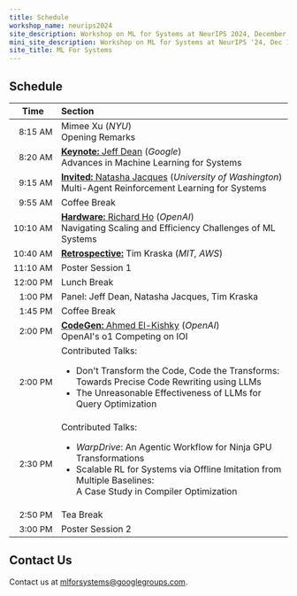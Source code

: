 ```yaml
---
title: Schedule
workshop_name: neurips2024
site_description: Workshop on ML for Systems at NeurIPS 2024, December 15, Vancouver Convention Center
mini_site_description: Workshop on ML for Systems at NeurIPS '24, Dec 15
site_title: ML For Systems
---
```

<div class="schedule_section virtual_schedule_section">
  <div class="inner clearfix">
    <section class="main-content">
      <h2>Schedule</h2>
      <table class="schedule-table">
        <thead>
          <tr>
            <th style="text-align: center; white-space: nowrap;">Time</th>
            <th style="text-align: left">Section</th>
          </tr>
        </thead>
        <tbody>
	  <tr>
          <td style="text-align: right; white-space: nowrap; font-size: 15px;">8:15 AM</td>
			    <td style="text-align: left">Mimee Xu (<i>NYU</i>)<br/> Opening Remarks</td>
          </tr>
          <tr>
          <td style="text-align: right; white-space: nowrap; font-size: 15px;">8:20 AM</td>
			    <td style="text-align: left"><a href="#dean_talk"><b>Keynote:</b> Jeff Dean</a> (<i>Google</i>)<br/> Advances in Machine Learning for Systems</td>
          </tr>
          <tr>
            <td style="text-align: right; white-space: nowrap; font-size: 15px;">9:15 AM</td>
            <td style="text-align: left"><a href="#jacques_talk"><b>Invited:</b> Natasha Jacques</a> (<i>University of Washington</i>)<br>Multi-Agent Reinforcement Learning for Systems</td>
          </tr>
          <tr>
            <td style="text-align: right; white-space: nowrap; font-size: 15px;">9:55 AM</td>
            <td style="text-align: left">Coffee Break<br/></td>
          </tr>
          <tr>
            <td style="text-align: right; white-space: nowrap; font-size: 15px;">10:10 AM</td>
			<td style="text-align: left"><a href="#richardho_talk"><b>Hardware:</b> Richard Ho</a> (<i>OpenAI</i>)<br>Navigating Scaling and Efficiency Challenges of ML Systems</td>
          </tr>
	  <tr>
            <td style="text-align: right; white-space: nowrap; font-size: 15px;">10:40 AM </td>
            <td style="text-align: left"><a href="#kraska_talk"><b>Retrospective:</b></a> Tim Kraska (<i>MIT, AWS</i>)</td>
          </tr>
	<tr>
            <td style="text-align: right; white-space: nowrap; font-size: 15px;">11:10 AM</td>
            <td style="text-align: left">Poster Session 1 <br/></td>
      </tr>
      <tr>
            <td style="text-align: right; white-space: nowrap; font-size: 15px;">12:00 PM</td>
            <td style="text-align: left">Lunch Break<br/></td>
      </tr>
      <tr>
          <td style="text-align: right; white-space: nowrap; font-size: 15px;">1:00 PM</td>
          <td style="text-align: left">Panel: Jeff Dean, Natasha Jacques, Tim Kraska </td>
       </tr>
       <tr>
            <td style="text-align: right; white-space: nowrap; font-size: 15px;">1:45 PM</td>
            <td style="text-align: left">Coffee Break<br/></td>
      </tr>
       <tr>
        <td style="text-align: right; white-space: nowrap; font-size: 15px;">2:00 PM</td>
	<td style="text-align: left"><a href="#ahmed_talk"><b>CodeGen:</b> Ahmed El-Kishky</a> (<i>OpenAI</i>)<br>OpenAI's o1 Competing on IOI</td>
      </tr>
       <tr>
            <td style="text-align: right; white-space: nowrap; font-size: 15px;">2:00 PM</td>
            <td style="text-align: left">Contributed Talks:<ul><li>Don't Transform the Code, Code the Transforms: <br>Towards Precise Code Rewriting using LLMs</li><li>The Unreasonable Effectiveness of LLMs for Query Optimization</li></ul></td>
       </tr>
       <tr>
        <td style="text-align: right; white-space: nowrap; font-size: 15px;">2:30 PM</td>
        <td style="text-align: left">Contributed Talks: <ul><li><i>WarpDrive</i>: An Agentic Workflow for Ninja GPU Transformations</li><li>Scalable RL for Systems via Offline Imitation from Multiple Baselines: <br>A Case Study in Compiler Optimization</li></ul></td>
      </tr>
      <tr>
            <td style="text-align: right; white-space: nowrap; font-size: 15px;">2:50 PM</td>
            <td style="text-align: left">Tea Break<br/></td>
      </tr>
      <tr>
        <td style="text-align: right; white-space: nowrap; font-size: 15px;">3:00 PM</td>
        <td style="text-align: left">Poster Session 2<br/></td>
      </tr>
        </tbody>
      </table>
    </section>
  </div>
</div>
<div class="contact-us-section">
    <div class="inner clearfix">
        <section class="main-content">
            <h2>Contact Us</h2>
            <p>
                Contact us at <a href="mailto:mlforsystems@googlegroups.com">mlforsystems@googlegroups.com</a>.
            </p>
        </section>
    </div>
</div>
